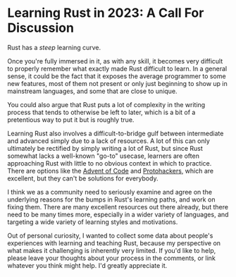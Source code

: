 # Learning Rust in 2023: A Call For Discussion

Rust has a *steep* learning curve.

Once you're fully immersed in it, as with any skill, it becomes very difficult to properly remember what exactly made Rust difficult to learn. In a general sense, it could be the fact that it exposes the average programmer to some new features, most of them not present or only just beginning to show up in mainstream languages, and some that are close to unique.

You could also argue that Rust puts a lot of complexity in the writing process that tends to otherwise be left to later, which is a bit of a pretentious way to put it but is roughly true.

Learning Rust also involves a difficult-to-bridge gulf between intermediate and advanced simply due to a lack of resources. A lot of this can only ultimately be rectified by simply writing a lot of Rust, but since Rust somewhat lacks a well-known "go-to" usecase, learners are often approaching Rust with little to no obvious context in which to practice. There are options like the [Advent of Code](https://adventofcode.com/) and [Protohackers](https://protohackers.com/), which are excellent, but they can't be solutions for everybody.

I think we as a community need to seriously examine and agree on the underlying reasons for the bumps in Rust's learning paths, and work on fixing them. There are many excellent resources out there already, but there need to be many times more, especially in a wider variety of languages, and targeting a wide variety of learning styles and motivations.

Out of personal curiosity, I wanted to collect some data about people's experiences with learning and teaching Rust, because my perspective on what makes it challenging is inherently very limited. If you'd like to help, please leave your thoughts about your process in the comments, or link whatever you think might help. I'd greatly appreciate it.